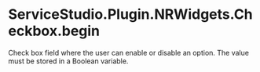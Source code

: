 # ServiceStudio.Plugin.NRWidgets.Checkbox.begin

Check box field where the user can enable or disable an option. The value must be stored in a Boolean variable.

